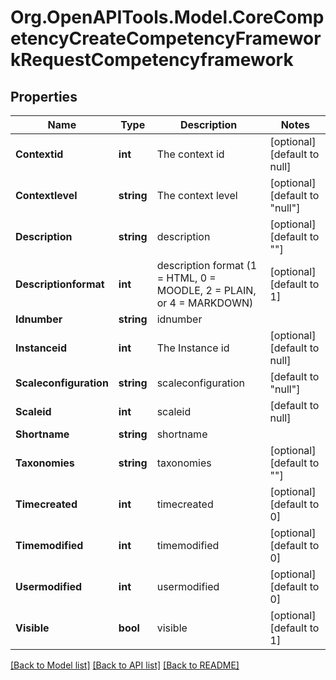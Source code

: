 # Org.OpenAPITools.Model.CoreCompetencyCreateCompetencyFrameworkRequestCompetencyframework

## Properties

Name | Type | Description | Notes
------------ | ------------- | ------------- | -------------
**Contextid** | **int** | The context id | [optional] [default to null]
**Contextlevel** | **string** | The context level | [optional] [default to "null"]
**Description** | **string** | description | [optional] [default to ""]
**Descriptionformat** | **int** | description format (1 &#x3D; HTML, 0 &#x3D; MOODLE, 2 &#x3D; PLAIN, or 4 &#x3D; MARKDOWN) | [optional] [default to 1]
**Idnumber** | **string** | idnumber | 
**Instanceid** | **int** | The Instance id | [optional] [default to null]
**Scaleconfiguration** | **string** | scaleconfiguration | [default to "null"]
**Scaleid** | **int** | scaleid | [default to null]
**Shortname** | **string** | shortname | 
**Taxonomies** | **string** | taxonomies | [optional] [default to ""]
**Timecreated** | **int** | timecreated | [optional] [default to 0]
**Timemodified** | **int** | timemodified | [optional] [default to 0]
**Usermodified** | **int** | usermodified | [optional] [default to 0]
**Visible** | **bool** | visible | [optional] [default to 1]

[[Back to Model list]](../README.md#documentation-for-models) [[Back to API list]](../README.md#documentation-for-api-endpoints) [[Back to README]](../README.md)

